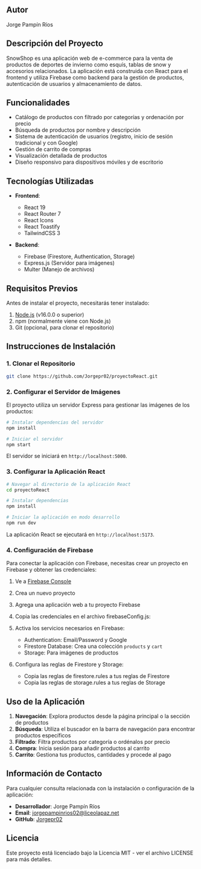 ## Autor
Jorge Pampín Ríos

## Descripción del Proyecto
SnowShop es una aplicación web de e-commerce para la venta de productos de deportes de invierno como esquís, tablas de snow y accesorios relacionados. La aplicación está construida con React para el frontend y utiliza Firebase como backend para la gestión de productos, autenticación de usuarios y almacenamiento de datos.

## Funcionalidades

- Catálogo de productos con filtrado por categorías y ordenación por precio
- Búsqueda de productos por nombre y descripción
- Sistema de autenticación de usuarios (registro, inicio de sesión tradicional y con Google)
- Gestión de carrito de compras
- Visualización detallada de productos
- Diseño responsivo para dispositivos móviles y de escritorio

## Tecnologías Utilizadas

- **Frontend**:
  - React 19
  - React Router 7
  - React Icons
  - React Toastify
  - TailwindCSS 3

- **Backend**:
  - Firebase (Firestore, Authentication, Storage)
  - Express.js (Servidor para imágenes)
  - Multer (Manejo de archivos)

## Requisitos Previos

Antes de instalar el proyecto, necesitarás tener instalado:

1. [Node.js](https://nodejs.org/) (v16.0.0 o superior)
2. npm (normalmente viene con Node.js)
3. Git (opcional, para clonar el repositorio)

## Instrucciones de Instalación

### 1. Clonar el Repositorio

```bash
git clone https://github.com/Jorgepr02/proyectoReact.git
```

### 2. Configurar el Servidor de Imágenes

El proyecto utiliza un servidor Express para gestionar las imágenes de los productos:

```bash
# Instalar dependencias del servidor
npm install

# Iniciar el servidor
npm start
```

El servidor se iniciará en `http://localhost:5000`.

### 3. Configurar la Aplicación React

```bash
# Navegar al directorio de la aplicación React
cd proyectoReact

# Instalar dependencias
npm install

# Iniciar la aplicación en modo desarrollo
npm run dev
```

La aplicación React se ejecutará en `http://localhost:5173`.

### 4. Configuración de Firebase

Para conectar la aplicación con Firebase, necesitas crear un proyecto en Firebase y obtener las credenciales:

1. Ve a [Firebase Console](https://console.firebase.google.com/)
2. Crea un nuevo proyecto
3. Agrega una aplicación web a tu proyecto Firebase
4. Copia las credenciales en el archivo firebaseConfig.js:
5. Activa los servicios necesarios en Firebase:
   - Authentication: Email/Password y Google
   - Firestore Database: Crea una colección `products` y `cart`
   - Storage: Para imágenes de productos

6. Configura las reglas de Firestore y Storage:
   - Copia las reglas de firestore.rules a tus reglas de Firestore
   - Copia las reglas de storage.rules a tus reglas de Storage

## Uso de la Aplicación

1. **Navegación**: Explora productos desde la página principal o la sección de productos
2. **Búsqueda**: Utiliza el buscador en la barra de navegación para encontrar productos específicos
3. **Filtrado**: Filtra productos por categoría o ordénalos por precio
4. **Compra**: Inicia sesión para añadir productos al carrito
5. **Carrito**: Gestiona tus productos, cantidades y procede al pago

## Información de Contacto

Para cualquier consulta relacionada con la instalación o configuración de la aplicación:
- **Desarrollador**: Jorge Pampín Ríos
- **Email**: jorgepampinrios02@liceolapaz.net
- **GitHub**: [Jorgepr02](https://github.com/Jorgepr02)

## Licencia

Este proyecto está licenciado bajo la Licencia MIT - ver el archivo LICENSE para más detalles.